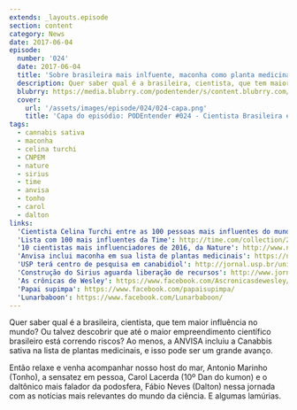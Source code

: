 ```yaml
---
extends: _layouts.episode
section: content
category: News
date: 2017-06-04
episode:
  number: '024'
  date: 2017-06-04
  title: 'Sobre brasileira mais inlfuente, maconha como planta medicinal e Sirius'
  description: Quer saber qual é a brasileira, cientista, que tem maior influência no mundo? Ou talvez descobrir que até o maior empreendimento científico brasileiro está correndo riscos? Ao menos, a ANVISA incluiu a Canabbis sativa na lista de plantas medicinais, e isso pode ser um grande avanço.
  blubrry: https://media.blubrry.com/podentender/s/content.blubrry.com/podentender/PODEntender_024_NEWS.mp3
  cover:
    url: '/assets/images/episode/024/024-capa.png'
    title: 'Capa do episódio: PODEntender #024 - Cientista Brasileira entre as pessoas mais influentes do mundo, maconha considerada planta medicinal pela anvisa, Sirius aguarda liberação de recursos'
tags:
  - cannabis sativa
  - maconha
  - celina turchi
  - CNPEM
  - nature
  - sirius
  - time
  - anvisa
  - tonho
  - carol
  - dalton
links:
  'Cientista Celina Turchi entre as 100 pessoas mais influentes do mundo': http://agenciabrasil.ebc.com.br/pesquisa-e-inovacao/noticia/2017-04/cientista-brasileira-esta-entre-cem-pessoas-mais-influentes-do
  'Lista com 100 mais influentes da Time': http://time.com/collection/2017-time-100/
  '10 cientistas mais influenciadores de 2016, da Nature': http://www.nature.com/news/nature-s-10-1.21157
  'Anvisa inclui maconha em sua lista de plantas medicinais': https://noticias.uol.com.br/saude/ultimas-noticias/redacao/2017/05/16/anvisa-inclui-maconha-em-sua-lista-de-plantas-medicinais.htm
  'USP terá centro de pesquisa em canabidiol': http://jornal.usp.br/universidade/usp-tera-primeiro-centro-de-pesquisa-em-canabidiol-do-pais/
  'Construção do Sirius aguarda liberação de recursos': http://www.jornaldaciencia.org.br/em-ano-de-crise-construcao-do-laboratorio-sirius-aguarda-liberacao-imediata-de-recursos/
  'As crônicas de Wesley': https://www.facebook.com/Ascronicasdewesley/
  'Papai supimpa': https://www.facebook.com/papaisupimpa/
  'Lunarbaboon': https://www.facebook.com/Lunarbaboon/
---
```


Quer saber qual é a brasileira, cientista, que tem maior influência no mundo?
Ou talvez descobrir que até o maior empreendimento científico brasileiro está correndo riscos?
Ao menos, a ANVISA incluiu a Canabbis sativa na lista de plantas medicinais, e isso pode ser um grande avanço.

Então relaxe e venha acompanhar nosso host do mar, Antonio Marinho (Tonho), a sensatez em pessoa,
Carol Lacerda (10º Dan do kumon) e o daltônico mais falador da podosfera, Fábio Neves (Dalton)
nessa jornada com as notícias mais relevantes do mundo da ciência. E algumas lamúrias.
